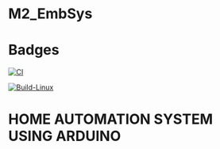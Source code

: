 # M2_EmbSys

# Badges

[![CI](https://github.com/Shirishalavudya/M2_EmbSys/actions/workflows/main.yml/badge.svg)](https://github.com/Shirishalavudya/M2_EmbSys/actions/workflows/main.yml)

[![Build-Linux](https://github.com/Shirishalavudya/M2_EmbSys/actions/workflows/Build.yml/badge.svg)](https://github.com/Shirishalavudya/M2_EmbSys/actions/workflows/Build.yml)

# HOME AUTOMATION SYSTEM USING ARDUINO
